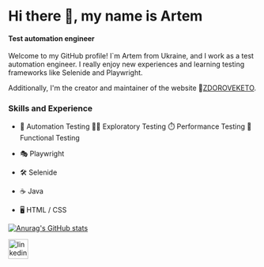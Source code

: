 # Hi there 👋, my name is Artem
#### Test automation engineer

Welcome to my GitHub profile! I`m Artem from Ukraine, and I work as a test automation engineer. I really enjoy new experiences and learning testing frameworks like Selenide and Playwright. 

Additionally, I'm the creator and maintainer of the website 🥑[ZDOROVEKETO](https://www.zdoroveketo.com.ua).

### Skills and Experience
* 🤖 Automation Testing 🕵️‍♂️ Exploratory Testing ⏱️ Performance Testing 🧪 Functional Testing

* 🎭 Playwright
* 🛠️ Selenide

* ☕ Java
* 🖥️ HTML / CSS

[![Anurag's GitHub stats](https://github-readme-stats.vercel.app/api?username=ArtemMakar0v&show_icons=true&theme=transparent)](https://github.com/anuraghazra/github-readme-stats)

[<img src='https://cdn.jsdelivr.net/npm/simple-icons@3.0.1/icons/linkedin.svg' alt='linkedin' height='40'>](https://www.linkedin.com/in/artem-makarov-a75681116//)

